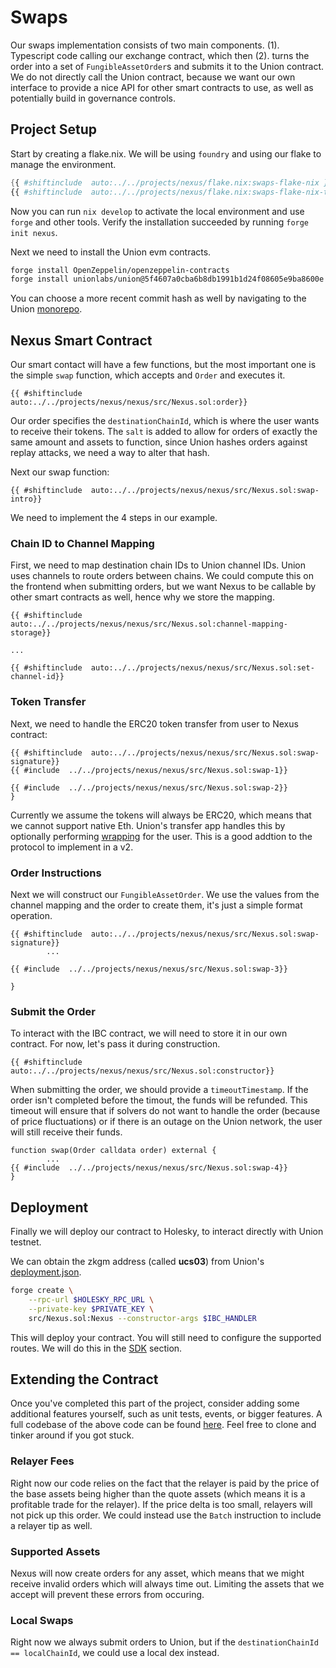 # Swaps

Our swaps implementation consists of two main components. (1). Typescript code calling our exchange contract, which then (2). turns the order into a set of `FungibleAssetOrder`s and submits it to the Union contract. We do not directly call the Union contract, because we want our own interface to provide a nice API for other smart contracts to use, as well as potentially build in governance controls.

## Project Setup

Start by creating a flake.nix. We will be using `foundry` and using our flake to manage the environment.

```nix
{{ #shiftinclude  auto:../../projects/nexus/flake.nix:swaps-flake-nix }}
{{ #shiftinclude  auto:../../projects/nexus/flake.nix:swaps-flake-nix-tail }}
```

Now you can run `nix develop` to activate the local environment and use `forge` and other tools. Verify the installation succeeded by running `forge init nexus`.

Next we need to install the Union evm contracts.

```bash
forge install OpenZeppelin/openzeppelin-contracts
forge install unionlabs/union@5f4607a0cba6b8db1991b1d24f08605e9ba8600e
```

You can choose a more recent commit hash as well by navigating to the Union [monorepo](https://github.com/unionlabs/union).

## Nexus Smart Contract

Our smart contact will have a few functions, but the most important one is the simple `swap` function, which accepts and `Order` and executes it.

```solidity
{{ #shiftinclude  auto:../../projects/nexus/nexus/src/Nexus.sol:order}}
```

Our order specifies the `destinationChainId`, which is where the user wants to receive their tokens. The `salt` is added to allow for orders of exactly the same amount and assets to function, since Union hashes orders against replay attacks, we need a way to alter that hash.

Next our swap function:

```solidity
{{ #shiftinclude  auto:../../projects/nexus/nexus/src/Nexus.sol:swap-intro}}
```

We need to implement the 4 steps in our example.

### Chain ID to Channel Mapping

First, we need to map destination chain IDs to Union channel IDs. Union uses channels to route orders between chains. We could compute this on the frontend when submitting orders, but we want Nexus to be callable by other smart contracts as well, hence why we store the mapping.

```solidity
{{ #shiftinclude  auto:../../projects/nexus/nexus/src/Nexus.sol:channel-mapping-storage}}

...

{{ #shiftinclude  auto:../../projects/nexus/nexus/src/Nexus.sol:set-channel-id}}

```

### Token Transfer

Next, we need to handle the ERC20 token transfer from user to Nexus contract:

```solidity
{{ #shiftinclude  auto:../../projects/nexus/nexus/src/Nexus.sol:swap-signature}}
{{ #include  ../../projects/nexus/nexus/src/Nexus.sol:swap-1}}

{{ #include  ../../projects/nexus/nexus/src/Nexus.sol:swap-2}}
}
```

Currently we assume the tokens will always be ERC20, which means that we cannot support native Eth. Union's transfer app handles this by optionally performing [wrapping](https://github.com/unionlabs/union/blob/5f4607a0cba6b8db1991b1d24f08605e9ba8600e/evm/contracts/apps/ucs/03-zkgm/Zkgm.sol#L492C13-L492C17) for the user. This is a good addtion to the protocol to implement in a v2.

### Order Instructions

Next we will construct our `FungibleAssetOrder`. We use the values from the channel mapping and the order to create them, it's just a simple format operation.

```solidity
{{ #shiftinclude  auto:../../projects/nexus/nexus/src/Nexus.sol:swap-signature}}
        ...

{{ #include  ../../projects/nexus/nexus/src/Nexus.sol:swap-3}}

}
```

### Submit the Order

To interact with the IBC contract, we will need to store it in our own contract. For now, let's pass it during construction.

```solidity
{{ #shiftinclude  auto:../../projects/nexus/nexus/src/Nexus.sol:constructor}}
```

When submitting the order, we should provide a `timeoutTimestamp`. If the order isn't completed before the timout, the funds will be refunded. This timeout will ensure that if solvers do not want to handle the order (because of price fluctuations) or if there is an outage on the Union network, the user will still receive their funds.

```solidity
function swap(Order calldata order) external {
        ...
{{ #include  ../../projects/nexus/nexus/src/Nexus.sol:swap-4}}
}
```

## Deployment

Finally we will deploy our contract to Holesky, to interact directly with Union testnet.

We can obtain the zkgm address (called **ucs03**) from Union's [deployment.json](https://github.com/unionlabs/union/blob/main/deployments/deployments.json).

```bash
forge create \
    --rpc-url $HOLESKY_RPC_URL \
    --private-key $PRIVATE_KEY \
    src/Nexus.sol:Nexus --constructor-args $IBC_HANDLER
```

This will deploy your contract. You will still need to configure the supported routes. We will do this in the [SDK](./dex/sdk.md) section.

## Extending the Contract

Once you've completed this part of the project, consider adding some additional features yourself, such as unit tests, events, or bigger features. A full codebase of the above code can be found [here](https://github.com/unionlabs/goblinbook/tree/main/projects/nexus). Feel free to clone and tinker around if you got stuck.

### Relayer Fees

Right now our code relies on the fact that the relayer is paid by the price of the base assets being higher than the quote assets (which means it is a profitable trade for the relayer). If the price delta is too small, relayers will not pick up this order. We could instead use the `Batch` instruction to include a relayer tip as well.

### Supported Assets

Nexus will now create orders for any asset, which means that we might receive invalid orders which will always time out. Limiting the assets that we accept will prevent these errors from occuring.

### Local Swaps

Right now we always submit orders to Union, but if the `destinationChainId == localChainId`, we could use a local dex instead.
